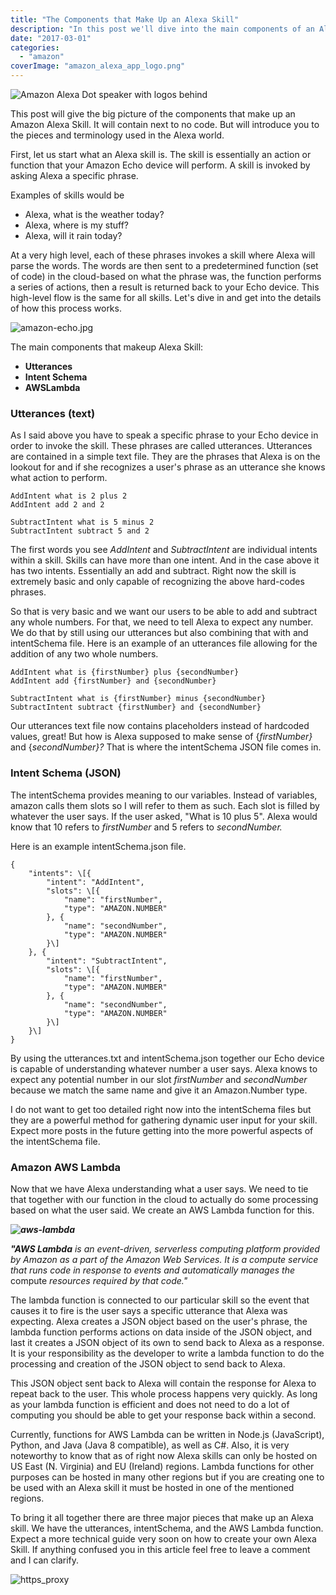 ```yaml
---
title: "The Components that Make Up an Alexa Skill"
description: "In this post we'll dive into the main components of an Alexa Skill: Utterances, Intent Schema, & AWS Lambda"
date: "2017-03-01"
categories: 
  - "amazon"
coverImage: "amazon_alexa_app_logo.png"
---
```


![Amazon Alexa Dot speaker with logos behind](/images/forPosts/amazon_alexa_app_logo.png)


This post will give the big picture of the components that make up an Amazon Alexa Skill. It will contain next to no code. But will introduce you to the pieces and terminology used in the Alexa world.

First, let us start what an Alexa skill is. The skill is essentially an action or function that your Amazon Echo device will perform. A skill is invoked by asking Alexa a specific phrase.

Examples of skills would be

- Alexa, what is the weather today?
- Alexa, where is my stuff?
- Alexa, will it rain today?

At a very high level, each of these phrases invokes a skill where Alexa will parse the words. The words are then sent to a predetermined function (set of code) in the cloud-based on what the phrase was, the function performs a series of actions, then a result is returned back to your Echo device. This high-level flow is the same for all skills. Let's dive in and get into the details of how this process works.

![amazon-echo.jpg](/images/forPosts/amazon-echo.jpg)

The main components that makeup Alexa Skill:

- **Utterances**
- **Intent Schema**
- **AWSLambda**

### **Utterances (text)**

As I said above you have to speak a specific phrase to your Echo device in order to invoke the skill. These phrases are called utterances. Utterances are contained in a simple text file. They are the phrases that Alexa is on the lookout for and if she recognizes a user's phrase as an utterance she knows what action to perform.

```
AddIntent what is 2 plus 2
AddIntent add 2 and 2

SubtractIntent what is 5 minus 2
SubtractIntent subtract 5 and 2
```

The first words you see _AddIntent_ and _SubtractIntent_ are individual intents within a skill. Skills can have more than one intent. And in the case above it has two intents. Essentially an add and subtract. Right now the skill is extremely basic and only capable of recognizing the above hard-codes phrases.

So that is very basic and we want our users to be able to add and subtract any whole numbers. For that, we need to tell Alexa to expect any number. We do that by still using our utterances but also combining that with and intentSchema file. Here is an example of an utterances file allowing for the addition of any two whole numbers.

```
AddIntent what is {firstNumber} plus {secondNumber}
AddIntent add {firstNumber} and {secondNumber}

SubtractIntent what is {firstNumber} minus {secondNumber}
SubtractIntent subtract {firstNumber} and {secondNumber}
```

Our utterances text file now contains placeholders instead of hardcoded values, great! But how is Alexa supposed to make sense of {_firstNumber}_ and {_secondNumber}?_ That is where the intentSchema JSON file comes in.

### Intent Schema (JSON)

The intentSchema provides meaning to our variables. Instead of variables, amazon calls them slots so I will refer to them as such. Each slot is filled by whatever the user says. If the user asked, "What is 10 plus 5". Alexa would know that 10 refers to _firstNumber_ and 5 refers to _secondNumber._

Here is an example intentSchema.json file.

```
{
    "intents": \[{
		"intent": "AddIntent",
		"slots": \[{
			"name": "firstNumber",
			"type": "AMAZON.NUMBER"
		}, {
			"name": "secondNumber",
			"type": "AMAZON.NUMBER"
		}\]
	}, {
		"intent": "SubtractIntent",
		"slots": \[{
			"name": "firstNumber",
			"type": "AMAZON.NUMBER"
		}, {
			"name": "secondNumber",
			"type": "AMAZON.NUMBER"
		}\]
	}\]
}
```

By using the utterances.txt and intentSchema.json together our Echo device is capable of understanding whatever number a user says. Alexa knows to expect any potential number in our slot _firstNumber_ and _secondNumber_ because we match the same name and give it an Amazon.Number type.

I do not want to get too detailed right now into the intentSchema files but they are a powerful method for gathering dynamic user input for your skill. Expect more posts in the future getting into the more powerful aspects of the intentSchema file.

### Amazon AWS Lambda

Now that we have Alexa understanding what a user says. We need to tie that together with our function in the cloud to actually do some processing based on what the user said. We create an AWS Lambda function for this.

_**![aws-lambda](/images/forPosts/aws-lambda.png)**_

_**"AWS Lambda** is an event-driven, serverless computing platform provided by Amazon as a part of the Amazon Web Services. It is a compute service that runs code in response to events and automatically manages the_ compute _resources required by that code."_

The lambda function is connected to our particular skill so the event that causes it to fire is the user says a specific utterance that Alexa was expecting. Alexa creates a JSON object based on the user's phrase, the lambda function performs actions on data inside of the JSON object, and last it creates a JSON object of its own to send back to Alexa as a response. It is your responsibility as the developer to write a lambda function to do the processing and creation of the JSON object to send back to Alexa.

This JSON object sent back to Alexa will contain the response for Alexa to repeat back to the user. This whole process happens very quickly. As long as your lambda function is efficient and does not need to do a lot of computing you should be able to get your response back within a second.

Currently, functions for AWS Lambda can be written in Node.js (JavaScript), Python, and Java (Java 8 compatible), as well as C#. Also, it is very noteworthy to know that as of right now Alexa skills can only be hosted on US East (N. Virginia) and EU (Ireland) regions. Lambda functions for other purposes can be hosted in many other regions but if you are creating one to be used with an Alexa skill it must be hosted in one of the mentioned regions.

To bring it all together there are three major pieces that make up an Alexa skill. We have the utterances, intentSchema, and the AWS Lambda function. Expect a more technical guide very soon on how to create your own Alexa Skill. If anything confused you in this article feel free to leave a comment and I can clarify.

![https_proxy](/images/forPosts/https_proxy.jpg)
